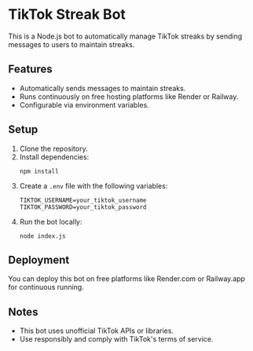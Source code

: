 # TikTok Streak Bot

This is a Node.js bot to automatically manage TikTok streaks by sending messages to users to maintain streaks.

## Features

- Automatically sends messages to maintain streaks.
- Runs continuously on free hosting platforms like Render or Railway.
- Configurable via environment variables.

## Setup

1. Clone the repository.
2. Install dependencies:
   ```
   npm install
   ```
3. Create a `.env` file with the following variables:
   ```
   TIKTOK_USERNAME=your_tiktok_username
   TIKTOK_PASSWORD=your_tiktok_password
   ```
4. Run the bot locally:
   ```
   node index.js
   ```

## Deployment

You can deploy this bot on free platforms like Render.com or Railway.app for continuous running.

## Notes

- This bot uses unofficial TikTok APIs or libraries.
- Use responsibly and comply with TikTok's terms of service.
